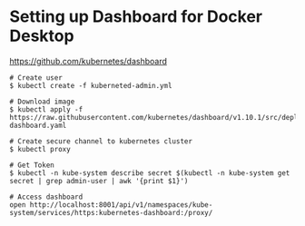 # Setting up Dashboard for Docker Desktop

https://github.com/kubernetes/dashboard

```
# Create user
$ kubectl create -f kuberneted-admin.yml

# Download image
$ kubectl apply -f https://raw.githubusercontent.com/kubernetes/dashboard/v1.10.1/src/deploy/recommended/kubernetes-dashboard.yaml

# Create secure channel to kubernetes cluster
$ kubectl proxy

# Get Token
$ kubectl -n kube-system describe secret $(kubectl -n kube-system get secret | grep admin-user | awk '{print $1}')

# Access dashboard
open http://localhost:8001/api/v1/namespaces/kube-system/services/https:kubernetes-dashboard:/proxy/
```
